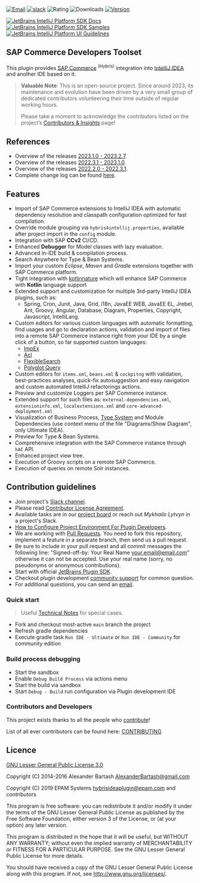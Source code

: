 [![Email](https://img.shields.io/badge/Help-Contact%20us-blue)](mailto:hybrisideaplugin@epam.com)
[![slack](https://img.shields.io/badge/slack-join-blueviolet.svg?logo=slack)](https://join.slack.com/t/sapcommercede-0kz9848/shared_invite/zt-29gnz3fd2-mz_69mla52NOFqGGsG1Zjw)
![Rating](https://img.shields.io/jetbrains/plugin/r/rating/12867-sap-commerce-developers-toolset)
![Downloads](https://img.shields.io/jetbrains/plugin/d/12867-sap-commerce-developers-toolset)
[![Version](https://img.shields.io/jetbrains/plugin/v/12867-sap-commerce-developers-toolset)](https://plugins.jetbrains.com/plugin/12867-sap-commerce-developers-toolset)

[![JetBrains IntelliJ Platform SDK Docs](https://jb.gg/badges/docs.svg)](https://plugins.jetbrains.com/docs/intellij)
[![JetBrains IntelliJ Platform SDK Samples](https://img.shields.io/badge/JB-SDK%20samples-lightgreen)](https://github.com/JetBrains/intellij-sdk-code-samples)
[![JetBrains IntelliJ Platform UI Guidelines](https://img.shields.io/badge/JB-UI%20Guidelines-lightgreen)](https://jetbrains.github.io/ui/)

## SAP Commerce Developers Toolset ##

<!-- Plugin description -->
This plugin provides [SAP Commerce](https://www.sap.com/products/crm/e-commerce-platforms.html) <sup>(Hybris)</sup> integration into [IntelliJ IDEA](https://www.jetbrains.com/idea/) and another IDE based on it.

> **Valuable Note**: This is an open-source project. Since around 2023, its maintenance and evolution have been driven by a very small group of dedicated contributors volunteering their time outside of regular working hours.
> 
> Please take a moment to acknowledge the contributors listed on the project’s [Contributors & Insights](https://github.com/epam/sap-commerce-intellij-idea-plugin/graphs/contributors?from=10%2F07%2F2022) page!   

## References
- Overview of the releases [2023.1.0 - 2023.2.7](https://hybrismart.com/2023/09/04/part-iii-sap-commerce-developers-toolset-v-2023-1-0-intellij-idea-plugin/).
- Overview of the releases [2022.3.1 - 2023.1.0](https://hybrismart.com/2023/08/24/part-ii-sap-commerce-developers-toolset-v-2023-1-0-intellij-idea-plugin).
- Overview of the releases [2022.2.0 - 2022.3.1](https://hybrismart.com/2023/05/08/sap-commerce-dev-toolset-2022-3-1-updates).
- Complete change log can be found [here](https://github.com/epam/sap-commerce-intellij-idea-plugin/blob/main/CHANGELOG.md).

## Features

- Import of SAP Commerce extensions to IntelliJ IDEA with automatic dependency resolution and classpath configuration optimized for fast compilation.
- Override module grouping via `hybris4intellij.properties`, available after project import in the `config` module.
- Integration with SAP **CCv2** CI/CD.
- Enhanced **Debugger** for Model classes with lazy evaluation.
- Advanced in-IDE build & compilation process.
- Search Anywhere for Type & Bean Systems.
- Import your custom _Eclipse_, _Maven_ and _Gradle_ extensions together with SAP Commerce platform.
- Tight integration with [kotlinnature](https://github.com/mlytvyn/kotlinnature) which will enhance SAP Commerce with **Kotlin** language support
- Extended support and customization for multiple 3rd-party IntelliJ IDEA plugins, such as:
  - Spring, Cron, Junit, Java, Grid, i18n, JavaEE WEB, JavaEE EL, Jrebel, Ant, Groovy, Angular, Database, Diagram, Properties, Copyright, Javascript, IntelliLang. 
- Custom editors for various custom languages with automatic formatting, find usages and go to declaration actions, validation and import of files into a remote SAP Commerce instance right from your IDE by a single click of a button, so far supported custom languages:
  - [ImpEx](https://help.sap.com/docs/SAP_COMMERCE/d0224eca81e249cb821f2cdf45a82ace/8bee24e986691014b97bcd2c7e6ff732.html?locale=en-US&version=LATEST)
  - [Acl](https://help.sap.com/docs/SAP_COMMERCE/d0224eca81e249cb821f2cdf45a82ace/8b4aa00e866910148df2920f69d68b27.html?locale=en-US&version=LATEST)
  - [FlexibleSearch](https://help.sap.com/docs/SAP_COMMERCE/d0224eca81e249cb821f2cdf45a82ace/8bc399c186691014b8fce25e96614547.html)
  - [Polyglot Query](https://help.sap.com/docs/SAP_COMMERCE/d0224eca81e249cb821f2cdf45a82ace/651d603ed81247c2be1708f22baed11b.html)
- Custom editors for `items.xml`, `beans.xml` & `cockpitng` with validation, best-practices analyses, quick-fix autosuggestion and easy navigation and custom automated IntelliJ refactorings actions.
- Preview and customize Loggers per SAP Commerce instance.
- Extended support for such files as: `external-dependencies.xml`, `extensioninfo.xml`, `localextensions.xml` and `core-advanced-deployment.xml`
- Visualization of Business Process, [Type System](https://github.com/epam/sap-commerce-intellij-idea-plugin/blob/main/docs%2FLEGEND_TYPE_SYSTEM_DIAGRAM.md) and Module Dependencies (use context menu of the file "Diagrams/Show Diagram", only Ultimate IDEA).
- Preview for Type & Bean Systems.
- Comprehensive integration with the SAP Commerce instance through `hAC` API.
- Enhanced project view tree.
- Execution of Groovy scripts on a remote SAP Commerce.
- Execution of queries on remote Solr instances.

## Contribution guidelines ##

* Join project's [Slack channel](https://join.slack.com/t/sapcommercede-0kz9848/shared_invite/zt-29gnz3fd2-mz_69mla52NOFqGGsG1Zjw).
* Please read [Contributor License Agreement](https://developercertificate.org).
* Available tasks are in our [project board](https://github.com/epam/sap-commerce-intellij-idea-plugin/projects/1) or reach out _Mykhailo Lytvyn_ in a project's Slack.
* [How to Configure Project Environment For Plugin Developers](https://www.jetbrains.org/intellij/sdk/docs/basics/getting_started/setting_up_environment.html).
* We are working with [Pull Requests](https://help.github.com/articles/about-pull-requests/). You need to fork this repository, implement a feature in a separate branch, then send us a pull request.
* Be sure to include in your pull request and all commit messages the following line: "Signed-off-by: Your Real Name your.email@email.com" otherwise it can not be accepted. Use your real name (sorry, no pseudonyms or anonymous contributions).
* Start with official [JetBrains Plugin SDK](https://plugins.jetbrains.com/docs/intellij).
* Checkout plugin development [community support](https://platform.jetbrains.com) for common question.
* For additional questions, you can send an [email](mailto:hybrisideaplugin@epam.com).

<!-- Plugin description end -->

### Quick start

> Useful [Technical Notes](TECH_NOTES.md) for special cases.

* Fork and checkout most-active `main` branch the project
* Refresh gradle dependencies
* Execute gradle task `Run IDE - Ultimate` or `Run IDE - Community` for community edition

### Build process debugging

* Start the sandbox
* Enable `Debug Build Process` via actions menu
* Start the build via sandbox
* Start `Debug - Build` run configuration via Plugin development IDE

### Contributors and Developers

This project exists thanks to all the people who <a href="https://github.com/epam/sap-commerce-intellij-idea-plugin/graphs/contributors" target="_blank">contribute</a>!

List of all ever contributors can be found here: [CONTRIBUTING](CONTRIBUTING.md)

## Licence ##
[GNU Lesser General Public License 3.0](https://www.gnu.org/licenses/)

Copyright (C) 2014-2016 Alexander Bartash <AlexanderBartash@gmail.com>

Copyright (C) 2019 EPAM Systems <hybrisideaplugin@epam.com> and contributors

This program is free software: you can redistribute it and/or modify
it under the terms of the GNU Lesser General Public License as
published by the Free Software Foundation, either version 3 of the
License, or (at your option) any later version.

This program is distributed in the hope that it will be useful,
but WITHOUT ANY WARRANTY; without even the implied warranty of
MERCHANTABILITY or FITNESS FOR A PARTICULAR PURPOSE.
See the GNU Lesser General Public License for more details.

You should have received a copy of the GNU Lesser General Public License
along with this program. If not, see <http://www.gnu.org/licenses/>.